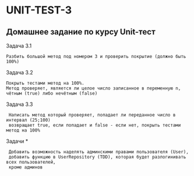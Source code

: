 # UNIT-TEST-3
## Домашнее задание по курсу Unit-тест

Задача 3.1
    
    Разбить большой метод под номером 3 и проверить покрытие (должно быть 100%)
    
Задача 3.2 

    Покрыть тестами метод на 100%.
    Метод проверяет, является ли целое число записанное в переменную n, 
    чётным (true) либо нечётным (false)
    
Задача 3.3

     Написать метод который проверяет, попадает ли переданное число в интервал (25;100) 
     возвращает true, если попадает и false - если нет, покрыть тестами метод на 100%
     
Задачи *

     Добавить возможность наделять админскими правами пользователя (User), 
     добавить функцию в UserRepository (TDD), которая будет разлогинивать всех пользователей, 
     кроме админов
     
